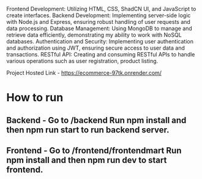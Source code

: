 Frontend Development: Utilizing HTML, CSS, ShadCN UI, and JavaScript to create interfaces.
Backend Development: Implementing server-side logic with Node.js and Express, ensuring robust handling of user requests and data processing.
Database Management: Using MongoDB to manage and retrieve data efficiently, demonstrating my ability to work with NoSQL databases.
Authentication and Security: Implementing user authentication and authorization using JWT, ensuring secure access to user data and transactions.
RESTful API: Creating and consuming RESTful APIs to handle various operations such as user registration, product listing.

Project Hosted Link - https://ecommerce-97tk.onrender.com/

# How to run
## Backend - Go to /backend Run npm install and then npm run start to run backend server.
## Frontend - Go to /frontend/frontendmart Run npm install and then npm run dev to start frontend.
